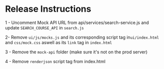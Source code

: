 # Release Instructions
1 - Uncomment Mock API URL from api/services/search-service.js and update `SEARCH_COURSE_API` in `search.js`

2- Remove `ui/js/mocks.js` and its corresponding script tag in`ui/index.html` and `css/mock.css` aswell as its `link` tag in `index.html`

3 - Remove the `mock-api` folder (make sure it's not on the prod server)

4 - Remove `renderjson` script tag from index.html
